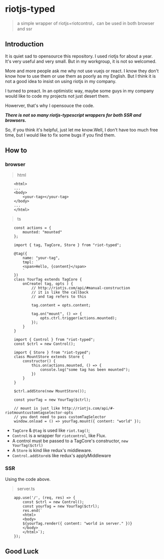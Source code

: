 # riotjs-typed

> a simple wrapper of riotjs+riotcontrol，can be used in both browser and ssr

## Introduction

It is quiet sad to opensource this repository. I used riotjs for about a year. It's very useful and very small. But in my workgroup, it is not so welcomed.

More and more people ask me why not use vuejs or react. I know they don't know how to use them or use them as poorly as my English. But I think it is not a good idea to insist on using riotjs in my company.

I turned to preact. In an optimistic way, maybe some guys in my company would like to code my projects not just desert them.

Howerver, that's why I opensouce the code.

***There is not so many riotjs-typescript wrappers for both SSR and browsers.***

So, if you think it's helpful, just let me know.Well, I don't have too much free time, but I would like to fix some bugs if you find them.

## How to

### browser

> html

        <html>
        ...
        <body>
            <your-tag></your-tag>
        </body>
        ...
        </html>

> ts

        const actions = {
            mounted: "mounted"
        };
        
        import { tag, TagCore, Store } from "riot-typed";

        @tag({
            name: "your-tag",
            tmpl: `
            <span>Hello, {content}</span>
            `
        })
        class YourTag extends TagCore {
            onCreate( tag, opts ) {
                // http://riotjs.com/api/#manual-construction
                // it is like the callback
                // and tag refers to this

                tag.content = opts.content;

                tag.on("mount", () => {
                    opts.ctrl.trigger(actions.mounted);
                });
            }
        }

        import { Control } from "riot-typed";
        const $ctrl = new Control();

        import { Store } from "riot-typed";
        class MountStore extends Store {
            constructor() {
                this.on(actions.mounted, () => {
                    console.log("some tag has been mounted");
                })
            }
        }

        $ctrl.addStore(new MountStore());

        const yourTag = new YourTag($ctrl);

        // mount is just like http://riotjs.com/api/#-riotmountcustomtagselector-opts
        // you dont need to pass customTagSelector
        window.onload = () => yourTag.mount({ content: "world" });


+ ```TagCore``` & ```@tag``` is used like ```riot.tag()```;
+ ```Control``` is a wrapper for ```riotcontrol```, like Flux.
+ A control must be passed to a TagCore's constructor, ```new YourTag($ctrl)```
+ A ```Store``` is kind like redux's middleware.
+ ```Control.addStore```is like redux's applyMiddleware

### SSR

Using the code above.

> server.ts

        app.use('/', (req, res) => {
            const $ctrl = new Control();
            const yourTag = new YourTag($ctrl);
            res.end(`
            <html>
            <body>
            ${yourTag.render({ content: "world in server." })}
            </body>
            </html>`);
        });

## Good Luck
